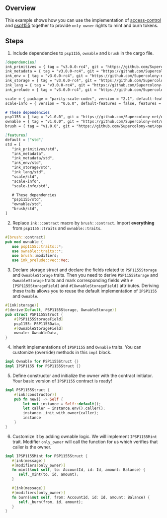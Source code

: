 ## Overview

This example shows how you can use the implementation of
[access-control](https://github.com/Supercolony-net/openbrush-contracts/tree/main/contracts/access/ownable) and
[psp1155](https://github.com/Supercolony-net/openbrush-contracts/tree/main/contracts/token/psp1155) together to provide `only owner` rights to mint and burn tokens.

## Steps

1. Include dependencies to `psp1155`, `ownable` and `brush` in the cargo file.

```markdown
[dependencies]
ink_primitives = { tag = "v3.0.0-rc4", git = "https://github.com/Supercolony-net/ink", default-features = false }
ink_metadata = { tag = "v3.0.0-rc4", git = "https://github.com/Supercolony-net/ink", default-features = false, features = ["derive"], optional = true }
ink_env = { tag = "v3.0.0-rc4", git = "https://github.com/Supercolony-net/ink", default-features = false }
ink_storage = { tag = "v3.0.0-rc4", git = "https://github.com/Supercolony-net/ink", default-features = false }
ink_lang = { tag = "v3.0.0-rc4", git = "https://github.com/Supercolony-net/ink", default-features = false }
ink_prelude = { tag = "v3.0.0-rc4", git = "https://github.com/Supercolony-net/ink", default-features = false }

scale = { package = "parity-scale-codec", version = "2.1", default-features = false, features = ["derive"] }
scale-info = { version = "0.6.0", default-features = false, features = ["derive"], optional = true }

# These dependencies
psp1155 = { tag = "v1.0.0", git = "https://github.com/Supercolony-net/openbrush-contracts", default-features = false }
ownable = { tag = "v1.0.0", git = "https://github.com/Supercolony-net/openbrush-contracts", default-features = false }
brush = { tag = "v1.0.0", git = "https://github.com/Supercolony-net/openbrush-contracts", default-features = false }

[features]
default = ["std"]
std = [
   "ink_primitives/std",
   "ink_metadata",
   "ink_metadata/std",
   "ink_env/std",
   "ink_storage/std",
   "ink_lang/std",
   "scale/std",
   "scale-info",
   "scale-info/std",

   # These dependencies   
   "psp1155/std",
   "ownable/std",
   "brush/std",
]
```

2. Replace `ink::contract` macro by `brush::contract`.
   Import **everything** from `psp1155::traits` and `ownable::traits`.

```rust
#[brush::contract]
pub mod ownable {
   use psp1155::traits::*;
   use ownable::traits::*;
   use brush::modifiers;
   use ink_prelude::vec::Vec;
```

3. Declare storage struct and declare the fields related to `PSP1155Storage` and `OwnableStorage`
   traits. Then you need to derive `PSP1155Storage` and `OwnableStorage` traits and mark corresponding fields
   with `#[PSP1155StorageField]` and `#[OwnableStorageField]` attributes. Deriving these traits allows you to reuse the
   default implementation of `IPSP1155` and `Ownable`.

```rust
#[ink(storage)]
#[derive(Default, PSP1155Storage, OwnableStorage)]
pub struct PSP1155Struct {
    #[PSP1155StorageField]
    psp1155: PSP1155Data,
    #[OwnableStorageField]
    ownale: OwnableData,
}
```

4. Inherit implementations of `IPSP1155` and `Ownable` traits. You can customize (override) methods in this `impl` block.

```rust
impl Ownable for PSP1155Struct {}
impl IPSP1155 for PSP1155Struct {}
```

5. Define constructor and initialize the owner with the contract initiator. Your basic version
   of `IPSP1155` contract is ready!

```rust
impl PSP1155Struct {
    #[ink(constructor)]
    pub fn new() -> Self {
        let mut instance = Self::default();
        let caller = instance.env().caller();
        instance._init_with_owner(caller);
        instance
    }
}
```

6. Customize it by adding ownable logic. We will implement `IPSP1155Mint` trait. Modifier `only_owner` will call the function for us which verifies that
   caller is the owner.

```rust
impl IPSP1155Mint for PSP1155Struct {
   #[ink(message)]
   #[modifiers(only_owner)]
   fn mint(&mut self, to: AccountId, id: Id, amount: Balance) {
      self._mint(to, id, amount);
   }

   #[ink(message)]
   #[modifiers(only_owner)]
   fn burn(&mut self, from: AccountId, id: Id, amount: Balance) {
      self._burn(from, id, amount);
   }
}
```
